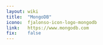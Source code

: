 ```yaml
---
layout: wiki
title:  "MongoDB"
icono:  fjalonso-icon-logo-mongodb
link:   https://www.mongodb.com
fix:    false
---
```


